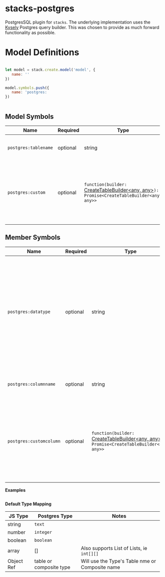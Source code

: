 # stacks-postgres

PostgresSQL plugin for `stacks`. The underlying implementation uses the [Kysely](https://github.com/koskimas/kysely) Postgres query builder. This was chosen to provide as much forward functionality as possible.

# Model Definitions

```js

let model = stack.create.model('model', {
   name: '' 
})

model.symbols.push({
   name: 'postgres:
})



```

## Model Symbols

| Name | Required | Type | Description |
|-|-|-|-|
| `postgres:tablename` | optional | string | The name of the Postgres Table. Defaultrs to the Model's name. |
| `postgres:custom` | optional | `function(builder:` [CreateTableBuilder<any, any>](https://koskimas.github.io/kysely/classes/CreateTableBuilder.html)`): Promise<CreateTableBuilder<any, any>>` | Allows you to fully customize the table creation process. This is a lambda function that provides you with the [CreateTableBuilder](https://koskimas.github.io/kysely/classes/CreateTableBuilder.html) Object in the underlying library. |


## Member Symbols

| Name | Required | Type | Description |
|-|-|-|-|
| `postgres:datatype` | optional | string | The Postgres Data Type, as specified [here](https://www.postgresql.org/docs/current/datatype.html). If not provided the plugin will assign a default based on its type. See the *Default Type Mapping* table below. |
| `postgres:columnname` | optional | string | The name of the column for this Member |
| `postgres:customcolumn` | optional | `function(builder:` [CreateTableBuilder<any, any>](https://koskimas.github.io/kysely/classes/CreateTableBuilder.html)`): Promise<CreateTableBuilder<any, any>>` | A custom column definition builder. This exposes the underlying builder to configure the column any way you need. |


**Examples**

```js

```


**Default Type Mapping**

| JS Type | Postgres Type | Notes |
|-|-|-|
| string | `text` |
| number | `integer` |
| boolean | `boolean` |
| array | <item type>[] | Also supports List of Lists, ie `int[][]` |
| Object Ref | table or composite type | Will use the Type's Table nme or Composite name |

